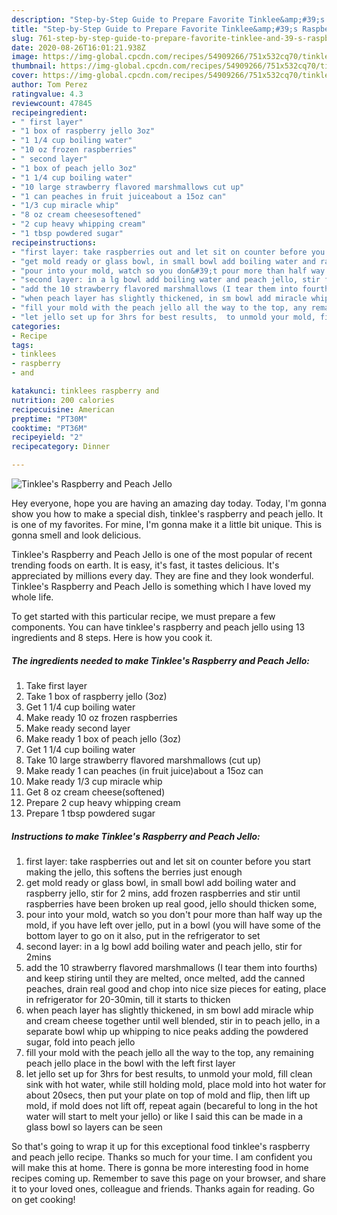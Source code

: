 ```yaml
---
description: "Step-by-Step Guide to Prepare Favorite Tinklee&amp;#39;s Raspberry and Peach Jello"
title: "Step-by-Step Guide to Prepare Favorite Tinklee&amp;#39;s Raspberry and Peach Jello"
slug: 761-step-by-step-guide-to-prepare-favorite-tinklee-and-39-s-raspberry-and-peach-jello
date: 2020-08-26T16:01:21.938Z
image: https://img-global.cpcdn.com/recipes/54909266/751x532cq70/tinklees-raspberry-and-peach-jello-recipe-main-photo.jpg
thumbnail: https://img-global.cpcdn.com/recipes/54909266/751x532cq70/tinklees-raspberry-and-peach-jello-recipe-main-photo.jpg
cover: https://img-global.cpcdn.com/recipes/54909266/751x532cq70/tinklees-raspberry-and-peach-jello-recipe-main-photo.jpg
author: Tom Perez
ratingvalue: 4.3
reviewcount: 47845
recipeingredient:
- " first layer"
- "1 box of raspberry jello 3oz"
- "1 1/4 cup boiling water"
- "10 oz frozen raspberries"
- " second layer"
- "1 box of peach jello 3oz"
- "1 1/4 cup boiling water"
- "10 large strawberry flavored marshmallows cut up"
- "1 can peaches in fruit juiceabout a 15oz can"
- "1/3 cup miracle whip"
- "8 oz cream cheesesoftened"
- "2 cup heavy whipping cream"
- "1 tbsp powdered sugar"
recipeinstructions:
- "first layer: take raspberries out and let sit on counter before you start making the jello, this softens the berries just enough"
- "get mold ready or glass bowl, in small bowl add boiling water and raspberry jello,  stir for 2 mins, add frozen raspberries and stir until raspberries have been broken up real good, jello should thicken some,"
- "pour into your mold, watch so you don&#39;t pour more than half way up the mold, if you have left over jello, put in a bowl (you will have some of the bottom layer to go on it also, put in the refrigerator to set"
- "second layer: in a lg bowl add boiling water and peach jello, stir for 2mins"
- "add the 10 strawberry flavored marshmallows (I tear them into fourths) and keep stiring until they are melted, once melted, add the canned peaches, drain real good and chop into nice size pieces for eating, place in refrigerator for 20-30min, till it starts to thicken"
- "when peach layer has slightly thickened, in sm bowl add miracle whip and cream cheese together until well blended, stir in to peach jello, in a separate bowl whip up whipping to nice peaks adding the powdered sugar, fold into peach jello"
- "fill your mold with the peach jello all the way to the top, any remaining peach jello place in the bowl with the left first layer"
- "let jello set up for 3hrs for best results,  to unmold your mold, fill clean sink with hot water, while still holding mold, place mold into hot water for about 20secs, then put your plate on top of mold and flip, then lift up mold, if mold does not lift off, repeat again (becareful to long in the hot water will start to melt your jello) or like I said this can be made in a glass bowl so layers can be seen"
categories:
- Recipe
tags:
- tinklees
- raspberry
- and

katakunci: tinklees raspberry and 
nutrition: 200 calories
recipecuisine: American
preptime: "PT30M"
cooktime: "PT36M"
recipeyield: "2"
recipecategory: Dinner

---
```



![Tinklee&#39;s Raspberry and Peach Jello](https://img-global.cpcdn.com/recipes/54909266/751x532cq70/tinklees-raspberry-and-peach-jello-recipe-main-photo.jpg)

Hey everyone, hope you are having an amazing day today. Today, I'm gonna show you how to make a special dish, tinklee&#39;s raspberry and peach jello. It is one of my favorites. For mine, I'm gonna make it a little bit unique. This is gonna smell and look delicious.

Tinklee&#39;s Raspberry and Peach Jello is one of the most popular of recent trending foods on earth. It is easy, it's fast, it tastes delicious. It's appreciated by millions every day. They are fine and they look wonderful. Tinklee&#39;s Raspberry and Peach Jello is something which I have loved my whole life.




To get started with this particular recipe, we must prepare a few components. You can have tinklee&#39;s raspberry and peach jello using 13 ingredients and 8 steps. Here is how you cook it.

<!--inarticleads1-->

##### The ingredients needed to make Tinklee&#39;s Raspberry and Peach Jello:

1. Take  first layer
1. Take 1 box of raspberry jello (3oz)
1. Get 1 1/4 cup boiling water
1. Make ready 10 oz frozen raspberries
1. Make ready  second layer
1. Make ready 1 box of peach jello (3oz)
1. Get 1 1/4 cup boiling water
1. Take 10 large strawberry flavored marshmallows (cut up)
1. Make ready 1 can peaches (in fruit juice)about a 15oz can
1. Make ready 1/3 cup miracle whip
1. Get 8 oz cream cheese(softened)
1. Prepare 2 cup heavy whipping cream
1. Prepare 1 tbsp powdered sugar




<!--inarticleads2-->

##### Instructions to make Tinklee&#39;s Raspberry and Peach Jello:

1. first layer: take raspberries out and let sit on counter before you start making the jello, this softens the berries just enough
1. get mold ready or glass bowl, in small bowl add boiling water and raspberry jello,  stir for 2 mins, add frozen raspberries and stir until raspberries have been broken up real good, jello should thicken some,
1. pour into your mold, watch so you don&#39;t pour more than half way up the mold, if you have left over jello, put in a bowl (you will have some of the bottom layer to go on it also, put in the refrigerator to set
1. second layer: in a lg bowl add boiling water and peach jello, stir for 2mins
1. add the 10 strawberry flavored marshmallows (I tear them into fourths) and keep stiring until they are melted, once melted, add the canned peaches, drain real good and chop into nice size pieces for eating, place in refrigerator for 20-30min, till it starts to thicken
1. when peach layer has slightly thickened, in sm bowl add miracle whip and cream cheese together until well blended, stir in to peach jello, in a separate bowl whip up whipping to nice peaks adding the powdered sugar, fold into peach jello
1. fill your mold with the peach jello all the way to the top, any remaining peach jello place in the bowl with the left first layer
1. let jello set up for 3hrs for best results,  to unmold your mold, fill clean sink with hot water, while still holding mold, place mold into hot water for about 20secs, then put your plate on top of mold and flip, then lift up mold, if mold does not lift off, repeat again (becareful to long in the hot water will start to melt your jello) or like I said this can be made in a glass bowl so layers can be seen




So that's going to wrap it up for this exceptional food tinklee&#39;s raspberry and peach jello recipe. Thanks so much for your time. I am confident you will make this at home. There is gonna be more interesting food in home recipes coming up. Remember to save this page on your browser, and share it to your loved ones, colleague and friends. Thanks again for reading. Go on get cooking!
